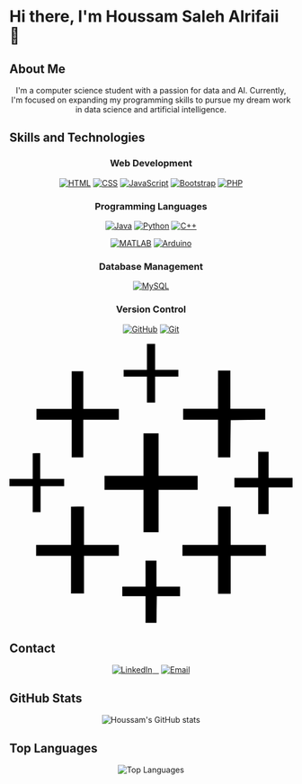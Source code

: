# Hi there, I'm Houssam Saleh Alrifaii 👋

## About Me
<p align="center">
I'm a computer science student with a passion for data and AI. Currently, I'm focused on expanding my programming skills to pursue my dream work in data science and artificial intelligence.
</p>

## Skills and Technologies

<div align="center">

### Web Development
  <a href="https://skillicons.dev"><img src="https://skillicons.dev/icons?i=html&theme=light" alt="HTML"></a>
  <a href="https://skillicons.dev"><img src="https://skillicons.dev/icons?i=css" alt="CSS"></a>
  <a href="https://skillicons.dev"><img src="https://skillicons.dev/icons?i=js" alt="JavaScript"></a>
  <a href="https://skillicons.dev"><img src="https://skillicons.dev/icons?i=bootstrap" alt="Bootstrap"></a>
  <a href="https://skillicons.dev"><img src="https://skillicons.dev/icons?i=php" alt="PHP"></a>

### Programming Languages
  <a href="https://skillicons.dev"><img src="https://skillicons.dev/icons?i=java&theme=light" alt="Java"></a>
  <a href="https://skillicons.dev"><img src="https://skillicons.dev/icons?i=py&theme=light" alt="Python"></a>
  <a href="https://skillicons.dev"><img src="https://skillicons.dev/icons?i=cpp&theme=light" alt="C++"></a>
  
  <a href="https://skillicons.dev"><img src="https://skillicons.dev/icons?i=matlab&theme=light" alt="MATLAB"></a>
  <a href="https://skillicons.dev"><img src="https://skillicons.dev/icons?i=arduino&theme=light" alt="Arduino"></a>

### Database Management
  <a href="https://skillicons.dev"><img src="https://skillicons.dev/icons?i=mysql" alt="MySQL"></a>

### Version Control
  <a href="https://skillicons.dev"><img src="https://skillicons.dev/icons?i=github" alt="GitHub"></a>
  <a href="https://skillicons.dev"><img src="https://skillicons.dev/icons?i=git" alt="Git"></a>

<svg role="img" viewBox="0 0 24 24" xmlns="http://www.w3.org/2000/svg"><title>Tableau</title><path d="M11.654.174V2.377H9.682v.58h1.972V5.16h.696V2.957h1.97v-.58h-1.97V.174h-.348zm6.03 2.262l-.002 1.623v1.623h-2.957v.927h2.957v3.188H18.725l.011-1.582.02-1.576 1.465-.02 1.46-.01v-.927H18.728V2.436h-.522zm-12.407.06V5.686H2.291v.925H5.277V9.801h.985V6.61h3.013v-.925H6.262V2.496H5.77zm6.086 5.27v3.593H8.06v1.188h3.304v3.596h1.28v-3.596H15.953v-1.188H12.643V7.766h-.637zm9.721 1.55v2.221h-2.012v.811h2.012v2.261h.887v-2.261H24v-.811h-2.029V9.317h-.422zm-19.111.131V11.621H0v.621H1.973v2.194H2.64v-2.194h2v-.62H2.609V9.446h-.318zm15.709 4.516v3.254h-3.016v.927h3.016v3.217h1.072v-3.216H21.74v-.928H18.754v-3.254h-.533zm-12.463.008v3.246H2.262v.928h2.957v3.189H6.32v-3.189h2.955v-.928H6.32V13.97h-.55zm6.316 4.578l.002 1.103v1.1H9.566v.812h1.971v2.262h.928l.012-1.119.017-1.143H14.463v-.812h-2V18.549h-.465z"/></svg>  



</div>

## Contact

<div align="center">
 
  <a href="https://www.linkedin.com/in/houssamsalehalrifaii/">
    <img src="https://img.shields.io/badge/LinkedIn-0077B5?style=for-the-badge&logo=linkedin&logoColor=white" alt="LinkedIn">
  </a>
   <a href="mailto:houssamalrifai827@gmail.com">
    <img src="https://img.shields.io/badge/Email-D14836?style=for-the-badge&logo=gmail&logoColor=white" alt="Email">
  </a>
</div>


## GitHub Stats
<p align="center">
  <img src="https://github-readme-stats.vercel.app/api?username=HoussamAlrifaii&show_icons=true&theme=radical" alt="Houssam's GitHub stats">
</p>

## Top Languages
<p align="center">
  <img src="https://github-readme-stats.vercel.app/api/top-langs/?username=HoussamAlrifaii&layout=compact&theme=radical" alt="Top Languages">
</p>
